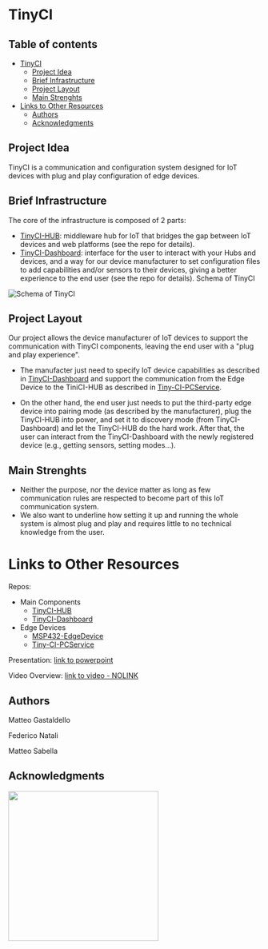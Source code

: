 # TinyCI
## Table of contents
- [TinyCI](#tinyci)
  * [Project Idea](#project-idea)
  * [Brief Infrastructure](#brief-infrastructure)
  * [Project Layout](#project-layout)
  * [Main Strenghts](#main-strenghts)
- [Links to Other Resources](#links-to-other-resources)
  * [Authors](#authors)
  * [Acknowledgments](#acknowledgments)


## Project Idea

TinyCI is a communication and configuration system designed for IoT devices with plug and play configuration of edge devices.

## Brief Infrastructure

The core of the infrastructure is composed of 2 parts:

- [TinyCI-HUB](https://github.com/matteogastaldello/TinyCI-HUB): middleware hub for IoT that bridges the gap between IoT devices and web platforms (see the repo for details).
- [TinyCI-Dashboard](https://github.com/NatFederico/TinyCI-Dashboard): interface for the user to interact with your Hubs and devices, and a way for our device manufacturer to set configuration files to add capabilities and/or sensors to their devices, giving a better experience to the end user (see the repo for details).
Schema of TinyCI

![Schema of TinyCI](https://github.com/matteogastaldello/TinyCI/assets/95225168/e96f4e1c-6d79-4bef-8e72-c1aec2eb1096)

## Project Layout

Our project allows the device manufacturer of IoT devices to support the communication with TinyCI components, leaving the end user with a "plug and play experience".

- The manufacter just need to specify IoT device capabilities as described in [TinyCI-Dashboard](https://github.com/NatFederico/TinyCI-Dashboard) and support the communication from the Edge Device to the TiniCI-HUB as described in [Tiny-CI-PCService](https://github.com/matteogastaldello/TinyCI-PCService/).

- On the other hand, the end user just needs to put the third-party edge device into pairing mode (as described by the manufacturer), plug the TinyCI-HUB into power, and set it to discovery mode (from TinyCI-Dashboard) and let the TinyCI-HUB do the hard work. After that, the user can interact from the TinyCI-Dashboard with the newly registered device (e.g., getting sensors, setting modes...).

## Main Strenghts
- Neither the purpose, nor the device matter as long as few communication rules are respected to become part of this IoT communication system. 
- We also want to underline how setting it up and running the whole system is almost plug and play and requires little to no technical knowledge from the user.

# Links to Other Resources

Repos:
- Main Components
  -  [TinyCI-HUB](https://github.com/matteogastaldello/TinyCI-HUB)
  -  [TinyCI-Dashboard](https://github.com/NatFederico/TinyCI-Dashboard)
- Edge Devices
  - [MSP432-EdgeDevice](https://github.com/matteogastaldello/msp432-endpoint)
  - [Tiny-CI-PCService](https://github.com/matteogastaldello/TinyCI-PCService/)
 
Presentation: [link to powerpoint](https://docs.google.com/presentation/d/1VxE23nRNRouq7jqaF9O26tV4Py5EXvLFKnfno5ubUJo/edit?usp=sharing)

Video Overview: [link to video - NOLINK]()



## Authors

Matteo Gastaldello

Federico Natali

Matteo Sabella

## Acknowledgments

<a href="https://www.unitn.it/">
  <img src="https://github.com/matteogastaldello/TinyCI/assets/95225168/6a5678f0-87e0-4cea-97ef-6f7c31bf0f95" width="300px">
</a>


